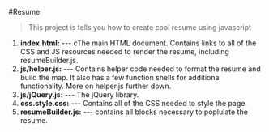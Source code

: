 #Resume

> This project is tells you how to create cool resume using javascript

1. **index.html:** --- cThe main HTML document. Contains links to all of the CSS and JS resources needed to render the resume, including resumeBuilder.js.
2. **js/helper.js:**  --- Contains helper code needed to format the resume and build the map. It also has a few function shells for additional functionality. More on helper.js further down.
3. **js/jQuery.js:**  --- The jQuery library.
4. **css.style.css:** --- Contains all of the CSS needed to style the page.
5. **resumeBuilder.js:** --- contains all blocks necessary to poplulate the resume.
